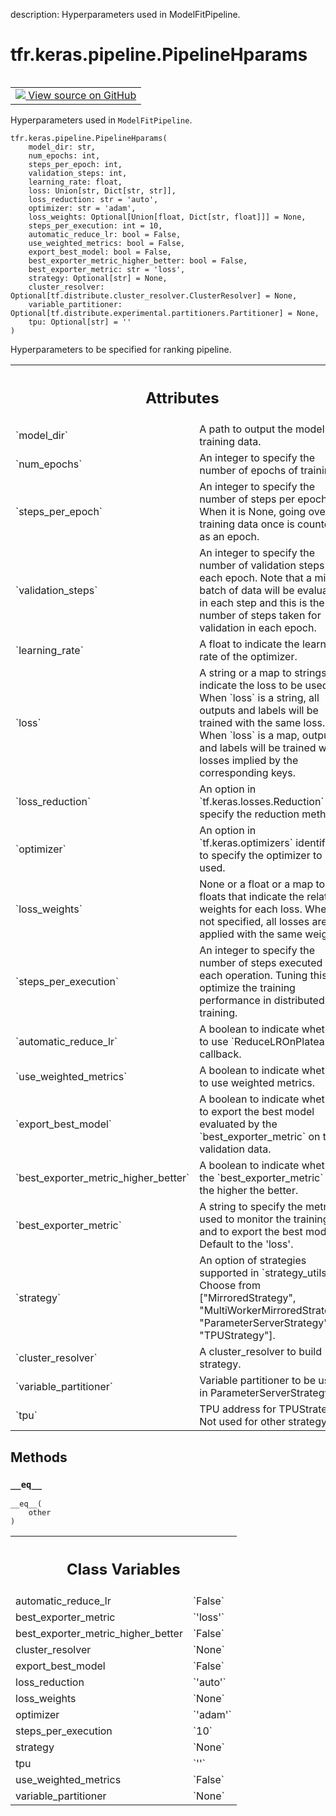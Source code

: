 description: Hyperparameters used in ModelFitPipeline.

<div itemscope itemtype="http://developers.google.com/ReferenceObject">
<meta itemprop="name" content="tfr.keras.pipeline.PipelineHparams" />
<meta itemprop="path" content="Stable" />
<meta itemprop="property" content="__eq__"/>
<meta itemprop="property" content="__init__"/>
<meta itemprop="property" content="automatic_reduce_lr"/>
<meta itemprop="property" content="best_exporter_metric"/>
<meta itemprop="property" content="best_exporter_metric_higher_better"/>
<meta itemprop="property" content="cluster_resolver"/>
<meta itemprop="property" content="export_best_model"/>
<meta itemprop="property" content="loss_reduction"/>
<meta itemprop="property" content="loss_weights"/>
<meta itemprop="property" content="optimizer"/>
<meta itemprop="property" content="steps_per_execution"/>
<meta itemprop="property" content="strategy"/>
<meta itemprop="property" content="tpu"/>
<meta itemprop="property" content="use_weighted_metrics"/>
<meta itemprop="property" content="variable_partitioner"/>
</div>

# tfr.keras.pipeline.PipelineHparams

<!-- Insert buttons and diff -->

<table class="tfo-notebook-buttons tfo-api nocontent" align="left">
<td>
  <a target="_blank" href="https://github.com/tensorflow/ranking/tree/master/tensorflow_ranking/python/keras/pipeline.py#L249-L314">
    <img src="https://www.tensorflow.org/images/GitHub-Mark-32px.png" />
    View source on GitHub
  </a>
</td>
</table>

Hyperparameters used in `ModelFitPipeline`.

<pre class="devsite-click-to-copy prettyprint lang-py tfo-signature-link">
<code>tfr.keras.pipeline.PipelineHparams(
    model_dir: str,
    num_epochs: int,
    steps_per_epoch: int,
    validation_steps: int,
    learning_rate: float,
    loss: Union[str, Dict[str, str]],
    loss_reduction: str = &#x27;auto&#x27;,
    optimizer: str = &#x27;adam&#x27;,
    loss_weights: Optional[Union[float, Dict[str, float]]] = None,
    steps_per_execution: int = 10,
    automatic_reduce_lr: bool = False,
    use_weighted_metrics: bool = False,
    export_best_model: bool = False,
    best_exporter_metric_higher_better: bool = False,
    best_exporter_metric: str = &#x27;loss&#x27;,
    strategy: Optional[str] = None,
    cluster_resolver: Optional[tf.distribute.cluster_resolver.ClusterResolver] = None,
    variable_partitioner: Optional[tf.distribute.experimental.partitioners.Partitioner] = None,
    tpu: Optional[str] = &#x27;&#x27;
)
</code></pre>

<!-- Placeholder for "Used in" -->

Hyperparameters to be specified for ranking pipeline.

<!-- Tabular view -->
 <table class="responsive fixed orange">
<colgroup><col width="214px"><col></colgroup>
<tr><th colspan="2"><h2 class="add-link">Attributes</h2></th></tr>

<tr>
<td>
`model_dir`
</td>
<td>
A path to output the model and training data.
</td>
</tr><tr>
<td>
`num_epochs`
</td>
<td>
An integer to specify the number of epochs of training.
</td>
</tr><tr>
<td>
`steps_per_epoch`
</td>
<td>
An integer to specify the number of steps per epoch. When
it is None, going over the training data once is counted as an epoch.
</td>
</tr><tr>
<td>
`validation_steps`
</td>
<td>
An integer to specify the number of validation steps in
each epoch. Note that a mini-batch of data will be evaluated in each step
and this is the number of steps taken for validation in each epoch.
</td>
</tr><tr>
<td>
`learning_rate`
</td>
<td>
A float to indicate the learning rate of the optimizer.
</td>
</tr><tr>
<td>
`loss`
</td>
<td>
A string or a map to strings that indicate the loss to be used. When
`loss` is a string, all outputs and labels will be trained with the same
loss. When `loss` is a map, outputs and labels will be trained with losses
implied by the corresponding keys.
</td>
</tr><tr>
<td>
`loss_reduction`
</td>
<td>
An option in `tf.keras.losses.Reduction` to specify the
reduction method.
</td>
</tr><tr>
<td>
`optimizer`
</td>
<td>
An option in `tf.keras.optimizers` identifiers to specify the
optimizer to be used.
</td>
</tr><tr>
<td>
`loss_weights`
</td>
<td>
None or a float or a map to floats that indicate the relative
weights for each loss. When not specified, all losses are applied with the
same weight 1.
</td>
</tr><tr>
<td>
`steps_per_execution`
</td>
<td>
An integer to specify the number of steps executed in
each operation. Tuning this to optimize the training performance in
distributed training.
</td>
</tr><tr>
<td>
`automatic_reduce_lr`
</td>
<td>
A boolean to indicate whether to use
`ReduceLROnPlateau` callback.
</td>
</tr><tr>
<td>
`use_weighted_metrics`
</td>
<td>
A boolean to indicate whether to use weighted metrics.
</td>
</tr><tr>
<td>
`export_best_model`
</td>
<td>
A boolean to indicate whether to export the best model
evaluated by the `best_exporter_metric` on the validation data.
</td>
</tr><tr>
<td>
`best_exporter_metric_higher_better`
</td>
<td>
A boolean to indicate whether the
`best_exporter_metric` is the higher the better.
</td>
</tr><tr>
<td>
`best_exporter_metric`
</td>
<td>
A string to specify the metric used to monitor the
training and to export the best model. Default to the 'loss'.
</td>
</tr><tr>
<td>
`strategy`
</td>
<td>
An option of strategies supported in `strategy_utils`. Choose from
["MirroredStrategy", "MultiWorkerMirroredStrategy",
"ParameterServerStrategy", "TPUStrategy"].
</td>
</tr><tr>
<td>
`cluster_resolver`
</td>
<td>
A cluster_resolver to build strategy.
</td>
</tr><tr>
<td>
`variable_partitioner`
</td>
<td>
Variable partitioner to be used in
ParameterServerStrategy.
</td>
</tr><tr>
<td>
`tpu`
</td>
<td>
TPU address for TPUStrategy. Not used for other strategy.
</td>
</tr>
</table>

## Methods

<h3 id="__eq__"><code>__eq__</code></h3>

<pre class="devsite-click-to-copy prettyprint lang-py tfo-signature-link">
<code>__eq__(
    other
)
</code></pre>

<!-- Tabular view -->
 <table class="responsive fixed orange">
<colgroup><col width="214px"><col></colgroup>
<tr><th colspan="2"><h2 class="add-link">Class Variables</h2></th></tr>

<tr>
<td>
automatic_reduce_lr<a id="automatic_reduce_lr"></a>
</td>
<td>
`False`
</td>
</tr><tr>
<td>
best_exporter_metric<a id="best_exporter_metric"></a>
</td>
<td>
`'loss'`
</td>
</tr><tr>
<td>
best_exporter_metric_higher_better<a id="best_exporter_metric_higher_better"></a>
</td>
<td>
`False`
</td>
</tr><tr>
<td>
cluster_resolver<a id="cluster_resolver"></a>
</td>
<td>
`None`
</td>
</tr><tr>
<td>
export_best_model<a id="export_best_model"></a>
</td>
<td>
`False`
</td>
</tr><tr>
<td>
loss_reduction<a id="loss_reduction"></a>
</td>
<td>
`'auto'`
</td>
</tr><tr>
<td>
loss_weights<a id="loss_weights"></a>
</td>
<td>
`None`
</td>
</tr><tr>
<td>
optimizer<a id="optimizer"></a>
</td>
<td>
`'adam'`
</td>
</tr><tr>
<td>
steps_per_execution<a id="steps_per_execution"></a>
</td>
<td>
`10`
</td>
</tr><tr>
<td>
strategy<a id="strategy"></a>
</td>
<td>
`None`
</td>
</tr><tr>
<td>
tpu<a id="tpu"></a>
</td>
<td>
`''`
</td>
</tr><tr>
<td>
use_weighted_metrics<a id="use_weighted_metrics"></a>
</td>
<td>
`False`
</td>
</tr><tr>
<td>
variable_partitioner<a id="variable_partitioner"></a>
</td>
<td>
`None`
</td>
</tr>
</table>
